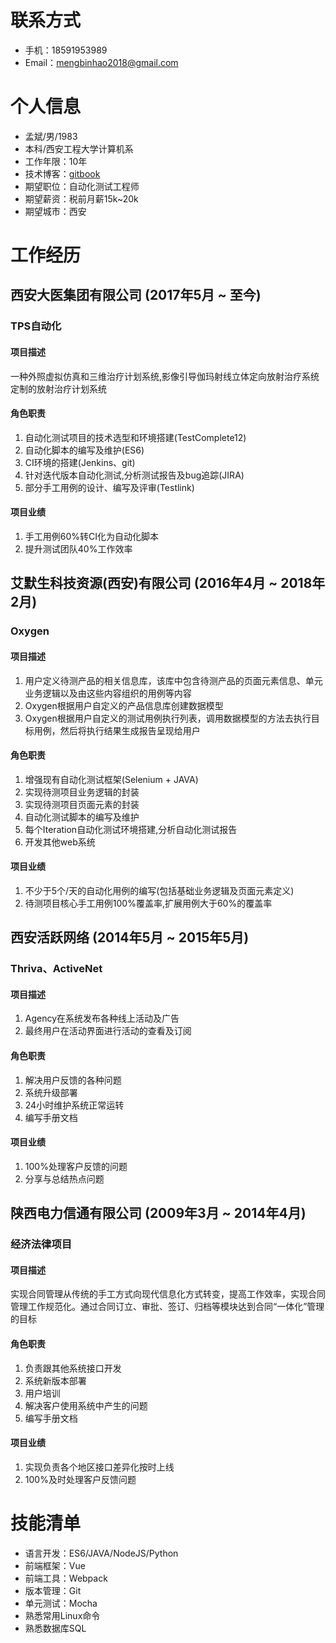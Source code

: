 # 联系方式
- 手机：18591953989
- Email：mengbinhao2018@gmail.com


# 个人信息
- 孟斌/男/1983
- 本科/西安工程大学计算机系
- 工作年限：10年
- 技术博客：[gitbook](https://jackmeng.gitbook.io/note/)
- 期望职位：自动化测试工程师
- 期望薪资：税前月薪15k~20k
- 期望城市：西安


# 工作经历
## 西安大医集团有限公司 (2017年5月 ~ 至今)

### TPS自动化

#### 项目描述
一种外照虚拟仿真和三维治疗计划系统,影像引导伽玛射线立体定向放射治疗系统定制的放射治疗计划系统

#### 角色职责
1. 自动化测试项目的技术选型和环境搭建(TestComplete12)
2. 自动化脚本的编写及维护(ES6)
3. CI环境的搭建(Jenkins、git)
4. 针对迭代版本自动化测试,分析测试报告及bug追踪(JIRA)
5. 部分手工用例的设计、编写及评审(Testlink)

#### 项目业绩
1. 手工用例60%转CI化为自动化脚本
2. 提升测试团队40%工作效率


## 艾默生科技资源(西安)有限公司 (2016年4月 ~ 2018年2月)

### Oxygen

#### 项目描述
1. 用户定义待测产品的相关信息库，该库中包含待测产品的页面元素信息、单元业务逻辑以及由这些内容组织的用例等内容
2. Oxygen根据用户自定义的产品信息库创建数据模型
3. Oxygen根据用户自定义的测试用例执行列表，调用数据模型的方法去执行目标用例，然后将执行结果生成报告呈现给用户

#### 角色职责
1. 增强现有自动化测试框架(Selenium + JAVA)
2. 实现待测项目业务逻辑的封装
3. 实现待测项目页面元素的封装
4. 自动化测试脚本的编写及维护
5. 每个Iteration自动化测试环境搭建,分析自动化测试报告
6. 开发其他web系统

#### 项目业绩
1. 不少于5个/天的自动化用例的编写(包括基础业务逻辑及页面元素定义)
2. 待测项目核心手工用例100%覆盖率,扩展用例大于60%的覆盖率


## 西安活跃网络 (2014年5月 ~ 2015年5月)

### Thriva、ActiveNet

#### 项目描述
1. Agency在系统发布各种线上活动及广告
2. 最终用户在活动界面进行活动的查看及订阅

#### 角色职责
1. 解决用户反馈的各种问题
2. 系统升级部署
3. 24小时维护系统正常运转
4. 编写手册文档

#### 项目业绩
1. 100%处理客户反馈的问题
2. 分享与总结热点问题


## 陕西电力信通有限公司 (2009年3月 ~ 2014年4月)

### 经济法律项目
#### 项目描述
实现合同管理从传统的手工方式向现代信息化方式转变，提高工作效率，实现合同管理工作规范化。通过合同订立、审批、签订、归档等模块达到合同“一体化”管理的目标

#### 角色职责
1. 负责跟其他系统接口开发
2. 系统新版本部署
3. 用户培训
4. 解决客户使用系统中产生的问题
5. 编写手册文档

#### 项目业绩
1. 实现负责各个地区接口差异化按时上线
2. 100%及时处理客户反馈问题


# 技能清单
- 语言开发：ES6/JAVA/NodeJS/Python
- 前端框架：Vue
- 前端工具：Webpack
- 版本管理：Git
- 单元测试：Mocha
- 熟悉常用Linux命令
- 熟悉数据库SQL